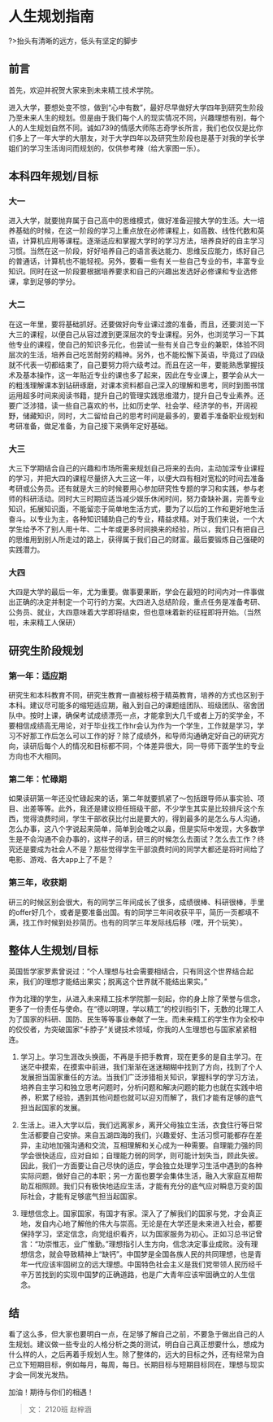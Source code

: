 # 人生规划指南

?>抬头有清晰的远方，低头有坚定的脚步

## 前言
首先，欢迎并祝贺大家来到未来精工技术学院。

进入大学，要想处变不惊，做到“心中有数”，最好尽早做好大学四年到研究生阶段乃至未来人生的规划。但是由于我们每个人的现实情况不同，兴趣理想有别，每个人的人生规划自然不同。诚如739的情感大师陈志奇学长所言，我们也仅仅是比你们多上了一年大学的大朋友，对于大学四年以及研究生阶段也是基于对我的学长学姐们的学习生活询问而规划的，仅供参考辣（给大家图一乐）。

## 本科四年规划/目标
### 大一
进入大学，就要抛弃属于自己高中的思维模式，做好准备迎接大学的生活。大一培养基础的时候，在这一阶段的学习上重点放在必修课程上，如高数、线性代数和英语，计算机应用等课程。逐渐适应和掌握大学时的学习方法，培养良好的自主学习习惯。当然在这一阶段，好好培养自己的语言表达能力、思维反应能力，练好自己的普通话，计算机也不能轻视。另外，要看一些有关一些自己专业的书，丰富专业知识。同时在这一阶段要根据培养要求和自己的兴趣出发选好必修课和专业选修课，拿到足够的学分。

### 大二
在这一年里，要将基础抓好。还要做好向专业课过渡的准备，而且，还要浏览一下大三的课程，以便自己从容过渡到更深层次的专业课程。另外，也浏览学习一下其他专业的课程，使自己的知识多元化，也尝试一些有关自己专业的兼职，体验不同层次的生活，培养自己吃苦耐劳的精神。另外，也不能松懈下英语，毕竟过了四级就不代表一切都结束了，自己要努力将六级考过。而且在这一年，要能熟悉掌握技术及基本操作，这一年贴近专业的课也多了起来，因此在专业课上，要学会从大一的粗浅理解课本到钻研琢磨，对课本资料都自己深入的理解和思考，同时到图书馆运用超多时间来阅读书籍，提升自己的管理实践思维潜力，提升自己专业素养。还要广泛涉猎，读一些自己喜欢的书，比如历史学、社会学、经济学的书，开阔视野，储藏知识，同时，大二留给自己的思考时间是最多的，要着手准备职业规划和考研准备，做足准备，为自己接下来俩年定好基础。
### 大三
大三下学期结合自己的兴趣和市场所需来规划自己将来的去向，主动加深专业课程的学习，并把大四的课程尽量挤入大三这一年，以便大四有相对宽松的时间去准备考研或公务员。还有就是大三的时候要用心参加研究性专题的学习和实践，参与老师的科研活动。同时大三时期应适当减少娱乐休闲时间，努力查缺补漏，完善专业知识，拓展知识面，不能留恋于简单地生活方式，要为了以后的工作和更好地生活奋斗。以专业为主，各种知识辅助自己的专业，精益求精。对于我们来说，一个大学生给予不了别人用十年、二十年或更多时间换来的经验，所以，我们只有把自己的思维用到别人所走过的路上，获得属于我们自己的财富。最后要锻炼自己强硬的实践潜力。

### 大四
大四是大学的最后一年，尤为重要。做事要果断，学会在最短的时间内对一件事做出正确的决定并制定一个可行的方案。大四进入总结阶段，重点任务是准备考研、公务员、就业，大四意味着大学即将结束，但也意味着新的征程即将开始。（当然啦，未来精工人保研）

## 研究生阶段规划
### 第一年：适应期
研究生和本科教育不同，研究生教育一直被标榜于精英教育，培养的方式也区别于本科。建议尽可能多的缩短适应期，融入到自己的课题组团队、班级团队、宿舍团队中。按时上课，确保考试成绩漂亮一点，才能拿到大几千或者上万的奖学金，不要相信成绩高无用论，对于毕业找工作hr会认为作为一个学生，工作就是学习，学习不好那工作后怎么可以工作的好？除了成绩外，和导师沟通确定好自己的研究方向，读研后每个人的情况和目标都不同，个体差异很大，同一导师下面学生的专业方向也不大相同。
### 第二年：忙碌期
如果读研第一年还没忙碌起来的话，第二年就要抓紧了～包括跟导师从事实验、项目、出差等等。此外，我还是建议担任班级干部，不少学生其实是比较排斥这个东西，觉得浪费时间，学生干部收获比付出是要大的，得到最多的是怎么与人沟通，怎么办事，这八个字说起来简单，简单到会嗤之以鼻，但是实际中发现，大多数学生是不会沟通不会办事的，这样子的话，研三的时候怎么去面试？怎么去工作？终究还是要成为社会人不是？那些觉得学生干部浪费时间的同学大都还是将时间给了电影、游戏、各大app上了不是？
### 第三年，收获期
研三的时候区别会很大，有的同学三年间成长了很多，成绩很棒、科研很棒，手里的offer好几个，或者是要准备出国。有的同学三年间收获平平，简历一页都填不满，找工作时候到处抄简历。也有的同学三年发际线后移（嘿，开个玩笑）。

## 整体人生规划/目标
英国哲学家罗素曾说过：“个人理想与社会需要相结合，只有同这个世界结合起来，我们的理想才能结出果实；脱离这个世界就不能结出果实。”

作为北理的学生，从进入未来精工技术学院那一刻起，你的身上除了荣誉与信念，更多了一份责任与使命。在“德以明理，学以精工”的校训指引下，无数的北理工人为了国家的科研、国防、民生等等事业奉献了一生。而未来精工的学生作为全校中的佼佼者，为突破国家“卡脖子”关键技术领域，你我的人生理想也与国家紧紧相连。

1. 学习上。学习生涯改头换面，不再是手把手教育，现在更多的是自主学习。在迷茫中摸索，在摸索中前进，我们渐渐在迷迷糊糊中找到了方向，找到了个人发展担当国家重任的方法。当我们广泛涉猎相关知识，掌握科学的学习方法，培养自主学习和独立思考问题时，分析问题和解决问题的能力也就在实践中培养，积累了经验，遇到其他问题也就可以迎刃而解了，我们才能有足够的底气担当起国家的发展。

2. 生活上。进入大学以后，我们远离家乡，离开父母独立生活，衣食住行等日常生活都要自己安排。来自五湖四海的我们，兴趣爱好、生活习惯可能都存在差异，主动地加强沟通和交流，互相理解和关心成为一种需要。自理能力强的同学会很快适应，应对自如；自理能力弱的同学，则可能计划失当，顾此失彼。因此，我们一方面要让自己尽快的适应，学会独立处理学习生活中遇到的各种实际问题，做好自己的本职；另一方面也要学会集体生活，融入大家庭互相帮助互相照顾。我们只有极快地适应生活，才能有充分的底气应对瞬息万变的国际社会，才能有足够底气担当起国家。

3. 理想信念上。国家国家，有国才有家。深入了了解我们的国家与党，才会真正地，发自内心地了解他的伟大与崇高。无论是在大学还是未来进入社会，都要保持学习，坚定信念，向党组织看齐，以为国家服务为初心。正如习总书记曾言：“功崇惟志，业广惟勤。”理想指引人生方向，信念决定事业成败。没有理想信念，就会导致精神上“缺钙”。中国梦是全国各族人民的共同理想，也是青年一代应该牢固树立的远大理想。中国特色社会主义是我们党带领人民历经千辛万苦找到的实现中国梦的正确道路，也是广大青年应该牢固确立的人生信念。


## 结
看了这么多，但大家也要明白一点，在足够了解自己之前，不要急于做出自己的人生规划。建议做一些专业的人格分析之类的测试，明白自己真正想要什么，想成为什么样的人，之后再着手规划人生。除了整体的，远大的目标之外，还有经常为自己立下短期目标，例如每月，每周，每日。长期目标与短期目标同在，理想与现实才会一同发光发热。

加油！期待与你们的相遇！

> 文： 2120班 赵梓涵